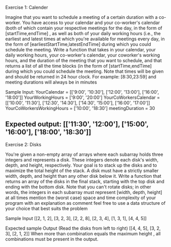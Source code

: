 Exercise 1: Calender

Imagine that you want to schedule a meeting of a certain duration with a co-worker. You have access to your
calendar and your co-worker's calendar (both of which contain your respective meetings for the day, in the
form of [startTime,endTime] , as well as both of your daily working hours (i.e., the earliest and latest times
at which you're available for meetings every day, in the form of [earliestStartTime,latestEndTime]
during which you could schedule the meeting.
Write a function that takes in your calendar, your daily working hours, your co-worker's calendar, your coworker's
working hours, and the duration of the meeting that you want to schedule, and that returns a list of
all the time blocks (in the form of [startTime,endTime] during which you could schedule the meeting.
Note that times will be given and should be returned in 24 hour clock. For example: [8:30,23:59] and
meeting durations will always be in minutes

Sample Input:
YourCalendar = [['9:00', '10:30'], ['12:00', '13:00'], ['16:00', '18:00']]
YourWorkingHours = ['9:00', '20:00']
YourCoWorkersCalendar = [['10:00', '11:30'], ['12:30', '14:30'], ['14:30',
'15:00'], ['16:00', '17:00']]
YourCoWorkersWorkingHours = ['10:00', '18:30']
meetingDuration = 30

Expected output:
[['11:30', '12:00'], ['15:00', '16:00'], ['18:00', '18:30']]
---------------------------------------------------------------------------------------------------------

Exercise 2: Disks

You're given a non-empty array of arrays where each subarray holds three integers and represents a disk.
These integers denote each disk's width, depth, and height, respectively. Your goal is to stack up the disks and
to maximize the total height of the stack. A disk must have a strictly smaller width, depth, and height than any
other disk below it.
Write a function that returns an array of the disks in the final stack, starting with the top disk and ending with
the bottom disk. Note that you can't rotate disks; in other words, the integers in each subarray must represent
[width, depth, height] at all times
mention the (worst case) space and time complexity of your program with an explanation as comment
feel free to use a data structure of your choice that best suits the problem

Sample Input
[[2, 1, 2], [3, 2, 3], [2, 2, 8], [2, 3, 4], [1, 3, 1], [4, 4, 5]]

Expected sample Output (Read the disks from left to right)
[[4, 4, 5], [3, 2, 3], [2, 1, 2]]
When more than combination equals the maximum height , all combinations must be present in the output.